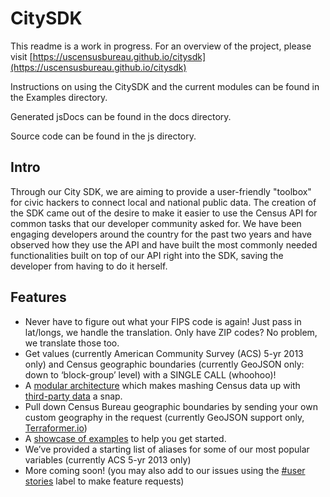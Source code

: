 # CitySDK #

This readme is a work in progress. For an overview of the project, please visit [https://uscensusbureau.github.io/citysdk](https://uscensusbureau.github.io/citysdk)

Instructions on using the CitySDK and the current modules can be found in the Examples directory.

Generated jsDocs can be found in the docs directory.

Source code can be found in the js directory.

## Intro

Through our City SDK, we are aiming to provide a user-friendly "toolbox" for civic hackers to connect local and national public data. The creation of the SDK came out of the desire to make it easier to use the Census API for common tasks that our developer community asked for. We have been engaging developers around the country for the past two years and have observed how they use the API and have built the most commonly needed functionalities built on top of our API right into the SDK, saving the developer from having to do it herself. 

## Features
- Never have to figure out what your FIPS code is again! Just pass in lat/longs, we handle the translation. Only have ZIP codes? No problem, we translate those too. 
- Get values (currently American Community Survey (ACS) 5-yr 2013 only) and Census geographic boundaries (currently GeoJSON only: down to ‘block-group’ level) with a SINGLE CALL (whoohoo)!
- A [modular architecture](http://uscensusbureau.github.io/citysdk/guides.html) which makes mashing Census data up with [third-party data](http://uscensusbureau.github.io/citysdk/gallery.html) a snap.
- Pull down Census Bureau geographic boundaries by sending your own custom geography in the request (currently GeoJSON support only, [Terraformer.io](http://terraformer.io/))
- A [showcase of examples](http://uscensusbureau.github.io/citysdk/gettingstarted.html) to help you get started.
- We’ve provided a starting list of aliases for some of our most popular variables (currently ACS 5-yr 2013 only) 
- More coming soon! (you may also add to our issues using the [#user stories](https://github.com/uscensusbureau/citysdk/issues?q=is%3Aopen+is%3Aissue+label%3A%22user+stories%22) label to make feature requests)









